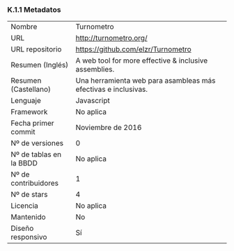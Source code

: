 ### K.1.1 Metadatos

<table>
  <tr>
    <td>Nombre</td>
    <td>Turnometro</td>
  </tr>
  <tr>
    <td>URL</td>
    <td><a href="http://turnometro.org/">http://turnometro.org/</a> </td>
  </tr>
  <tr>
    <td>URL repositorio</td>
    <td><a href="https://github.com/elzr/Turnometro">https://github.com/elzr/Turnometro</a> </td>
  </tr>
  <tr>
    <td>Resumen (Inglés)</td>
    <td>A web tool for more effective & inclusive assemblies. </td>
  </tr>
  <tr>
    <td>Resumen (Castellano)</td>
    <td>Una herramienta web para asambleas más efectivas e inclusivas.</td>
  </tr>
  <tr>
    <td>Lenguaje</td>
    <td>Javascript</td>
  </tr>
  <tr>
    <td>Framework</td>
    <td>No aplica</td>
  </tr>
  <tr>
    <td>Fecha primer commit</td>
    <td>Noviembre de 2016</td>
  </tr>
  <tr>
    <td>Nº de versiones</td>
    <td>0</td>
  </tr>
  <tr>
    <td>Nº de tablas en la BBDD</td>
    <td>No aplica</td>
  </tr>
  <tr>
    <td>Nº de contribuidores</td>
    <td>1</td>
  </tr>
  <tr>
    <td>Nº de stars</td>
    <td>4</td>
  </tr>
  <tr>
    <td>Licencia</td>
    <td>No aplica </td>
  </tr>
  <tr>
    <td>Mantenido</td>
    <td>No</td>
  </tr>
  <tr>
    <td>Diseño responsivo</td>
    <td>Sí</td>
  </tr>
</table>


 


